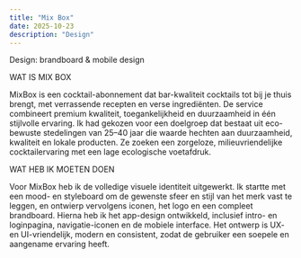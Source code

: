 ```yaml
---
title: "Mix Box"
date: 2025-10-23
description: "Design"
---
```

Design: brandboard & mobile design

WAT IS MIX BOX

MixBox is een cocktail-abonnement dat bar-kwaliteit cocktails tot bij je thuis brengt, met verrassende recepten en verse ingrediënten. De service combineert premium kwaliteit, toegankelijkheid en duurzaamheid in één stijlvolle ervaring. Ik had gekozen voor een doelgroep dat bestaat uit eco-bewuste stedelingen van 25–40 jaar die waarde hechten aan duurzaamheid, kwaliteit en lokale producten. Ze zoeken een zorgeloze, milieuvriendelijke cocktailervaring met een lage ecologische voetafdruk.

WAT HEB IK MOETEN DOEN

Voor MixBox heb ik de volledige visuele identiteit uitgewerkt. Ik startte met een mood- en styleboard om de gewenste sfeer en stijl van het merk vast te leggen, en ontwierp vervolgens iconen, het logo en een compleet brandboard.
Hierna heb ik het app-design ontwikkeld, inclusief intro- en loginpagina, navigatie-iconen en de mobiele interface. Het ontwerp is UX- en UI-vriendelijk, modern en consistent, zodat de gebruiker een soepele en aangename ervaring heeft.